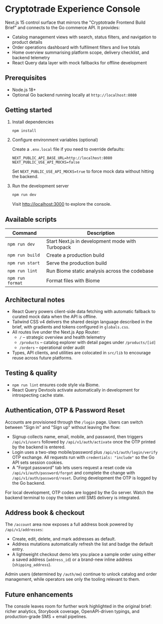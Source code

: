 # Cryptotrade Experience Console

Next.js 15 control surface that mirrors the "Cryptotrade Frontend Build Brief" and connects to the Go commerce API.
It provides:

- Catalog management views with search, status filters, and navigation to product details
- Order operations dashboard with fulfilment filters and live totals
- Home overview summarising platform scope, delivery checklist, and backend telemetry
- React Query data layer with mock fallbacks for offline development

## Prerequisites

- Node.js 18+
- Optional Go backend running locally at `http://localhost:8080`

## Getting started

1. Install dependencies

   ```bash
   npm install
   ```

2. Configure environment variables (optional)

   Create a `.env.local` file if you need to override defaults:

   ```env
   NEXT_PUBLIC_API_BASE_URL=http://localhost:8080
   NEXT_PUBLIC_USE_API_MOCKS=false
   ```

   Set `NEXT_PUBLIC_USE_API_MOCKS=true` to force mock data without hitting the backend.

3. Run the development server

   ```bash
   npm run dev
   ```

   Visit [http://localhost:3000](http://localhost:3000) to explore the console.

## Available scripts

| Command       | Description                                            |
| ------------- | ------------------------------------------------------ |
| `npm run dev` | Start Next.js in development mode with Turbopack       |
| `npm run build` | Create a production build                            |
| `npm run start` | Serve the production build                           |
| `npm run lint` | Run Biome static analysis across the codebase        |
| `npm run format` | Format files with Biome                             |

## Architectural notes

- React Query powers client-side data fetching with automatic fallback to curated mock data when the API is offline.
- Tailwind CSS v4 delivers the shared design language described in the brief, with gradients and tokens configured in `globals.css`.
- All routes live under the Next.js App Router:
  - `/` – strategic overview and health telemetry
  - `/products` – catalog explorer with detail pages under `/products/[id]`
  - `/orders` – operational order audit
- Types, API clients, and utilities are colocated in `src/lib` to encourage reuse across future platforms.

## Testing & quality

- `npm run lint` ensures code style via Biome.
- React Query Devtools activate automatically in development for introspecting cache state.

## Authentication, OTP & Password Reset

Accounts are provisioned through the `/login` page. Users can switch between "Sign in" and "Sign up" without leaving the flow:

- Signup collects name, email, mobile, and password, then triggers `/api/v1/users` followed by `/api/v1/auth/activate` once the OTP printed by the backend is entered.
- Login uses a two-step mobile/password plus `/api/v1/auth/login/verify` OTP exchange. All requests run with `credentials: "include"` so the Go API sets session cookies.
- A "Forgot password" tab lets users request a reset code via `/api/v1/auth/password/forgot` and complete the change with `/api/v1/auth/password/reset`. During development the OTP is logged by the Go backend.

For local development, OTP codes are logged by the Go server. Watch the backend terminal to copy the token until SMS delivery is integrated.

## Address book & checkout

The `/account` area now exposes a full address book powered by `/api/v1/addresses`:

- Create, edit, delete, and mark addresses as default.
- Address mutations automatically refresh the list and badge the default entry.
- A lightweight checkout demo lets you place a sample order using either a saved address (`address_id`) or a brand-new inline address (`shipping_address`).

Admin users (determined by `/auth/me`) continue to unlock catalog and order management, while operators see only the tooling relevant to them.

## Future enhancements

The console leaves room for further work highlighted in the original brief: richer analytics, Storybook coverage, OpenAPI-driven typings, and production-grade SMS + email pipelines.
